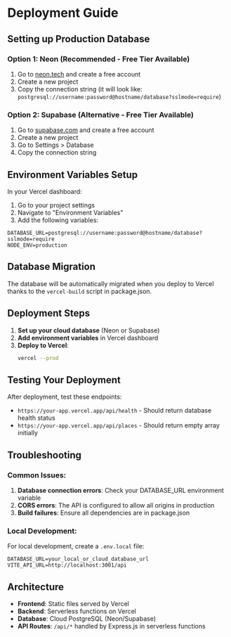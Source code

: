 # Deployment Guide

## Setting up Production Database

### Option 1: Neon (Recommended - Free Tier Available)

1. Go to [neon.tech](https://neon.tech) and create a free account
2. Create a new project
3. Copy the connection string (it will look like: `postgresql://username:password@hostname/database?sslmode=require`)

### Option 2: Supabase (Alternative - Free Tier Available)

1. Go to [supabase.com](https://supabase.com) and create a free account
2. Create a new project
3. Go to Settings > Database
4. Copy the connection string

## Environment Variables Setup

In your Vercel dashboard:

1. Go to your project settings
2. Navigate to "Environment Variables"
3. Add the following variables:

```
DATABASE_URL=postgresql://username:password@hostname/database?sslmode=require
NODE_ENV=production
```

## Database Migration

The database will be automatically migrated when you deploy to Vercel thanks to the `vercel-build` script in package.json.

## Deployment Steps

1. **Set up your cloud database** (Neon or Supabase)
2. **Add environment variables** in Vercel dashboard
3. **Deploy to Vercel**:
   ```bash
   vercel --prod
   ```

## Testing Your Deployment

After deployment, test these endpoints:
- `https://your-app.vercel.app/api/health` - Should return database health status
- `https://your-app.vercel.app/api/places` - Should return empty array initially

## Troubleshooting

### Common Issues:

1. **Database connection errors**: Check your DATABASE_URL environment variable
2. **CORS errors**: The API is configured to allow all origins in production
3. **Build failures**: Ensure all dependencies are in package.json

### Local Development:

For local development, create a `.env.local` file:
```
DATABASE_URL=your_local_or_cloud_database_url
VITE_API_URL=http://localhost:3001/api
```

## Architecture

- **Frontend**: Static files served by Vercel
- **Backend**: Serverless functions on Vercel
- **Database**: Cloud PostgreSQL (Neon/Supabase)
- **API Routes**: `/api/*` handled by Express.js in serverless functions
